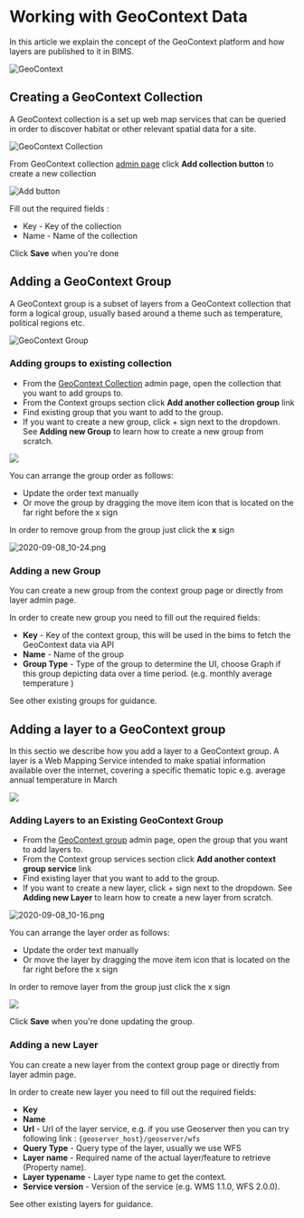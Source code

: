 # Working with GeoContext Data

In this article we explain the concept of the GeoContext platform and how layers are published to it in BIMS.

![GeoContext](img/GeoContext.width-800.png)

## Creating a GeoContext Collection

A GeoContext collection is a set up web map services that can be queried in order to discover habitat or other relevant spatial data for a site.

![GeoContext Collection](img/GeoContextCollection.width-800.png)

From GeoContext collection [admin page](https://staging.geocontext.kartoza.com/admin/geocontext/collection/) click **Add collection button** to create a new collection

![Add button](img/add_collection.png)

Fill out the required fields :

* Key - Key of the collection
* Name - Name of the collection

Click **Save** when you're done

## Adding a GeoContext Group

A GeoContext group is a subset of layers from a GeoContext collection that form a logical group, usually based around a theme such as temperature, political regions etc.

![GeoContext Group](img/GeoContextGroup.width-800.png)

### Adding groups to existing collection

* From the [GeoContext Collection](https://staging.geocontext.kartoza.com/admin/geocontext/collection/) admin page, open the collection that you want to add groups to.
* From the Context groups section click **Add another collection group** link
* Find existing group that you want to add to the group.
* If you want to create a new group, click + sign next to the dropdown. See **Adding new Group** to learn how to create a new group from scratch.

![](img/2020-09-08_10-52.width-500.png)

You can arrange the group order as follows:

* Update the order text manually
* Or move the group by dragging the move item icon that is located on the far right before the x sign

In order to remove group from the group just click the **x** sign

![2020-09-08_10-24.png](img/2020-09-08_10-24.width-500.png)

### Adding a new Group

You can create a new group from the context group page or directly from layer admin page.

In order to create new group you need to fill out the required fields:

* **Key** - Key of the context group, this will be used in the bims to fetch the GeoContext data via API
* **Name** - Name of the group
* **Group Type** - Type of the group to determine the UI, choose Graph if this group depicting data over a time period. (e.g. monthly average temperature )

See other existing groups for guidance.

## Adding a layer to a GeoContext group

In this sectio we describe how you add a layer to a GeoContext group. A layer is a Web Mapping Service intended to make spatial information available over the internet, covering a specific thematic topic e.g. average annual temperature in March

![](img/GeoContextLayer.width-800.png)

### Adding Layers to an Existing GeoContext Group

* From the [GeoContext group](https://staging.geocontext.kartoza.com/admin/geocontext/group/) admin page, open the group that you want to add layers to.
* From the Context group services section click **Add another context group service** link
* Find existing layer that you want to add to the group.
* If you want to create a new layer, click + sign next to the dropdown. See **Adding new Layer** to learn how to create a new layer from scratch.

![2020-09-08_10-16.png](img/2020-09-08_10-16.width-500.png)

You can arrange the layer order as follows:

* Update the order text manually
* Or move the layer by dragging the move item icon that is located on the far right before the x sign

In order to remove layer from the group just click the x sign

![](img/2020-09-08_10-24.width-500.png)

Click **Save** when you're done updating the group.

### Adding a new Layer

You can create a new layer from the context group page or directly from layer admin page.

In order to create new layer you need to fill out the required fields:

* **Key**
* **Name**
* **Url** - Url of the layer service, e.g. if you use Geoserver then you can try following link : ``{geoserver_host}/geoserver/wfs``
* **Query Type** - Query type of the layer, usually we use WFS
* **Layer name** - Required name of the actual layer/feature to retrieve (Property name).
* **Layer typename** - Layer type name to get the context.
* **Service version** - Version of the service (e.g. WMS 1.1.0, WFS 2.0.0).

See other existing layers for guidance.
